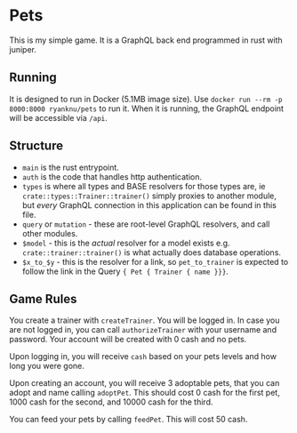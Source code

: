 # Pets

This is my simple game. It is a GraphQL back end programmed in rust with juniper.

## Running

It is designed to run in Docker (5.1MB image size). Use `docker run --rm -p 8000:8000 ryanknu/pets` to run it. When it is running, the GraphQL endpoint will be accessible via `/api`.

## Structure

- `main` is the rust entrypoint.
- `auth` is the code that handles http authentication.
- `types` is where all types and BASE resolvers for those types are, ie `crate::types::Trainer::trainer()` simply proxies to another module, but _every_ GraphQL connection in this application can be found in this file.
- `query` or `mutation` - these are root-level GraphQL resolvers, and call other modules.
- `$model` - this is the _actual_ resolver for a model exists e.g. `crate::trainer::trainer()` is what actually does database operations.
- `$x_to_$y` - this is the resolver for a link, so `pet_to_trainer` is expected to follow the link in the Query `{ Pet { Trainer { name }}}`.

## Game Rules

You create a trainer with `createTrainer`. You will be logged in. In case you are not logged in, you can call `authorizeTrainer` with your username and password. Your account will be created with 0 cash and no pets.

Upon logging in, you will receive `cash` based on your pets levels and how long you were gone.

Upon creating an account, you will receive 3 adoptable pets, that you can adopt and name calling `adoptPet`. This should cost 0 cash for the first pet, 1000 cash for the second, and 10000 cash for the third.

You can feed your pets by calling `feedPet`. This will cost 50 cash.
